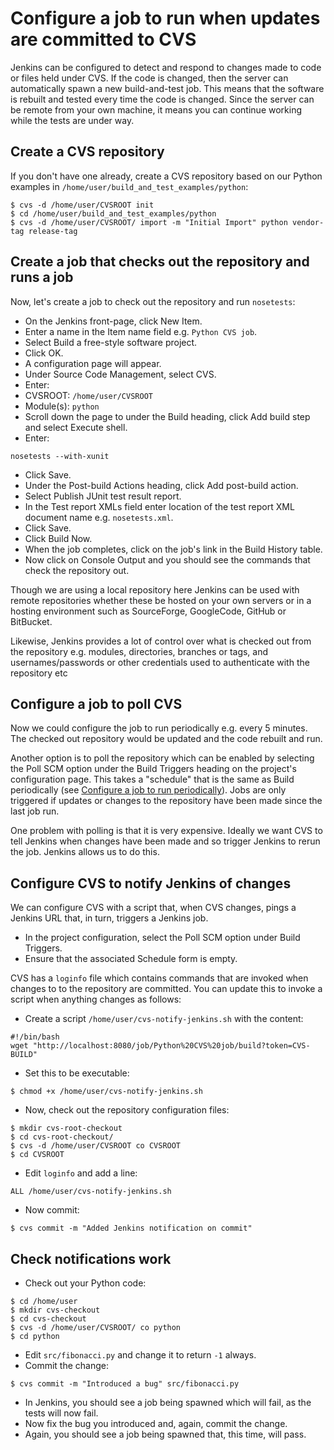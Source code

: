 Configure a job to run when updates are committed to CVS
========================================================

Jenkins can be configured to detect and respond to changes made to code or files held under CVS. If the code is changed, then the server can automatically spawn a new build-and-test job. This means that the software is rebuilt and tested every time the code is changed. Since the server can be remote from your own machine, it means you can continue working while the tests are under way.

Create a CVS repository
-----------------------

If you don't have one already, create a CVS repository based on our Python examples in `/home/user/build_and_test_examples/python`:

    $ cvs -d /home/user/CVSROOT init
    $ cd /home/user/build_and_test_examples/python
    $ cvs -d /home/user/CVSROOT/ import -m "Initial Import" python vendor-tag release-tag

Create a job that checks out the repository and runs a job
----------------------------------------------------------

Now, let's create a job to check out the repository and run `nosetests`:

* On the Jenkins front-page, click New Item.
* Enter a name in the Item name field e.g. `Python CVS job`.
* Select Build a free-style software project.
* Click OK.
* A configuration page will appear.
* Under Source Code Management, select CVS.
* Enter:
 * CVSROOT: `/home/user/CVSROOT`
 * Module(s): `python`
* Scroll down the page to under the Build heading, click Add build step and select Execute shell.
* Enter:

<p/>

    nosetests --with-xunit

* Click Save.
* Under the Post-build Actions heading, click Add post-build action.
* Select Publish JUnit test result report.
* In the Test report XMLs field enter location of the test report XML document name e.g. `nosetests.xml`.
* Click Save.
* Click Build Now.
* When the job completes, click on the job's link in the Build History table.
* Now click on Console Output and you should see the commands that check the repository out.

Though we are using a local repository here Jenkins can be used with remote repositories whether these be hosted on your own servers or in a hosting environment such as SourceForge, GoogleCode, GitHub or BitBucket. 

Likewise, Jenkins provides a lot of control over what is checked out from the repository e.g. modules, directories, branches or tags, and usernames/passwords or other credentials used to authenticate with the repository etc

Configure a job to poll CVS
---------------------------

Now we could configure the job to run periodically e.g. every 5 minutes. The checked out repository would be updated and the code rebuilt and run. 

Another option is to poll the repository which can be enabled by selecting the Poll SCM option under the Build Triggers heading on the project's configuration page. This takes a "schedule" that is the same as Build periodically (see [Configure a job to run periodically](./Periodic.md)). Jobs are only triggered if updates or changes to the repository have been made since the last job run.

One problem with polling is that it is very expensive. Ideally we want CVS to tell Jenkins when changes have been made and so trigger Jenkins to rerun the job. Jenkins allows us to do this.

Configure CVS to notify Jenkins of changes
------------------------------------------

We can configure CVS with a script that, when CVS changes, pings a Jenkins URL that, in turn, triggers a Jenkins job.

* In the project configuration, select the Poll SCM option under Build Triggers. 
* Ensure that the associated Schedule form is empty.

CVS has a `loginfo` file which contains commands that are invoked when changes to to the repository are committed. You can update this to invoke a script when anything changes as follows:

* Create a script `/home/user/cvs-notify-jenkins.sh` with the content:

<p/>

    #!/bin/bash
    wget "http://localhost:8080/job/Python%20CVS%20job/build?token=CVS-BUILD"

* Set this to be executable:

<p/>

    $ chmod +x /home/user/cvs-notify-jenkins.sh

* Now, check out the repository configuration files:

<p/>

    $ mkdir cvs-root-checkout
    $ cd cvs-root-checkout/
    $ cvs -d /home/user/CVSROOT co CVSROOT
    $ cd CVSROOT

* Edit `loginfo` and add a line:

<p/>

    ALL /home/user/cvs-notify-jenkins.sh

* Now commit:

<p/>

    $ cvs commit -m "Added Jenkins notification on commit"

Check notifications work
------------------------

* Check out your Python code:

<p/>

    $ cd /home/user
    $ mkdir cvs-checkout
    $ cd cvs-checkout
    $ cvs -d /home/user/CVSROOT/ co python
    $ cd python

* Edit `src/fibonacci.py` and change it to return `-1` always.
* Commit the change:

<p/>

    $ cvs commit -m "Introduced a bug" src/fibonacci.py

* In Jenkins, you should see a job being spawned which will fail, as the tests will now fail.
* Now fix the bug you introduced and, again, commit the change.
* Again, you should see a job being spawned that, this time, will pass.
